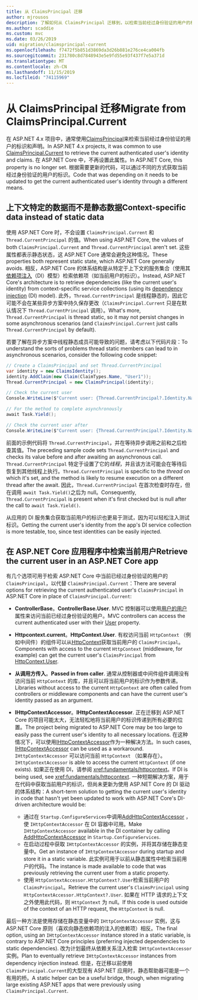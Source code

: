 ```yaml
---
title: 从 ClaimsPrincipal 迁移
author: mjrousos
description: 了解如何从 ClaimsPrincipal 迁移到，以检索当前经过身份验证的用户的标识和 ASP.NET Core 中的声明。
ms.author: scaddie
ms.custom: mvc
ms.date: 03/26/2019
uid: migration/claimsprincipal-current
ms.openlocfilehash: f7472f5b851d3869da3d26b881e276ce4ca004fb
ms.sourcegitcommit: 231780c8d7848943e5e9fd55e93f437f7e5a371d
ms.translationtype: MT
ms.contentlocale: zh-CN
ms.lasthandoff: 11/15/2019
ms.locfileid: "74115969"
---
```

# <a name="migrate-from-claimsprincipalcurrent"></a><span data-ttu-id="4a8fc-103">从 ClaimsPrincipal 迁移</span><span class="sxs-lookup"><span data-stu-id="4a8fc-103">Migrate from ClaimsPrincipal.Current</span></span>

<span data-ttu-id="4a8fc-104">在 ASP.NET 4.x 项目中，通常使用[ClaimsPrincipal](/dotnet/api/system.security.claims.claimsprincipal.current)来检索当前经过身份验证的用户的标识和声明。</span><span class="sxs-lookup"><span data-stu-id="4a8fc-104">In ASP.NET 4.x projects, it was common to use [ClaimsPrincipal.Current](/dotnet/api/system.security.claims.claimsprincipal.current) to retrieve the current authenticated user's identity and claims.</span></span> <span data-ttu-id="4a8fc-105">在 ASP.NET Core 中，不再设置此属性。</span><span class="sxs-lookup"><span data-stu-id="4a8fc-105">In ASP.NET Core, this property is no longer set.</span></span> <span data-ttu-id="4a8fc-106">根据需要更新的代码，可以通过不同的方式获取当前经过身份验证的用户的标识。</span><span class="sxs-lookup"><span data-stu-id="4a8fc-106">Code that was depending on it needs to be updated to get the current authenticated user's identity through a different means.</span></span>

## <a name="context-specific-data-instead-of-static-data"></a><span data-ttu-id="4a8fc-107">上下文特定的数据而不是静态数据</span><span class="sxs-lookup"><span data-stu-id="4a8fc-107">Context-specific data instead of static data</span></span>

<span data-ttu-id="4a8fc-108">使用 ASP.NET Core 时，不会设置 `ClaimsPrincipal.Current` 和 `Thread.CurrentPrincipal` 的值。</span><span class="sxs-lookup"><span data-stu-id="4a8fc-108">When using ASP.NET Core, the values of both `ClaimsPrincipal.Current` and `Thread.CurrentPrincipal` aren't set.</span></span> <span data-ttu-id="4a8fc-109">这些属性都表示静态状态，这 ASP.NET Core 通常会避免这种情况。</span><span class="sxs-lookup"><span data-stu-id="4a8fc-109">These properties both represent static state, which ASP.NET Core generally avoids.</span></span> <span data-ttu-id="4a8fc-110">相反，ASP.NET Core 的体系结构是从特定于上下文的服务集合（使用其[依赖项注入](xref:fundamentals/dependency-injection)（DI）模型）检索依赖项（如当前用户的标识）。</span><span class="sxs-lookup"><span data-stu-id="4a8fc-110">Instead, ASP.NET Core's architecture is to retrieve dependencies (like the current user's identity) from context-specific service collections (using its [dependency injection](xref:fundamentals/dependency-injection) (DI) model).</span></span> <span data-ttu-id="4a8fc-111">此外，`Thread.CurrentPrincipal` 是线程静态的，因此它可能不会在某些异步方案中持久保存更改（`ClaimsPrincipal.Current` 只是在默认情况下 `Thread.CurrentPrincipal` 调用）。</span><span class="sxs-lookup"><span data-stu-id="4a8fc-111">What's more, `Thread.CurrentPrincipal` is thread static, so it may not persist changes in some asynchronous scenarios (and `ClaimsPrincipal.Current` just calls `Thread.CurrentPrincipal` by default).</span></span>

<span data-ttu-id="4a8fc-112">若要了解在异步方案中线程静态成员可能导致的问题，请考虑以下代码片段：</span><span class="sxs-lookup"><span data-stu-id="4a8fc-112">To understand the sorts of problems thread static members can lead to in asynchronous scenarios, consider the following code snippet:</span></span>

```csharp
// Create a ClaimsPrincipal and set Thread.CurrentPrincipal
var identity = new ClaimsIdentity();
identity.AddClaim(new Claim(ClaimTypes.Name, "User1"));
Thread.CurrentPrincipal = new ClaimsPrincipal(identity);

// Check the current user
Console.WriteLine($"Current user: {Thread.CurrentPrincipal?.Identity.Name}");

// For the method to complete asynchronously
await Task.Yield();

// Check the current user after
Console.WriteLine($"Current user: {Thread.CurrentPrincipal?.Identity.Name}");
```

<span data-ttu-id="4a8fc-113">前面的示例代码将 `Thread.CurrentPrincipal`，并在等待异步调用之前和之后检查其值。</span><span class="sxs-lookup"><span data-stu-id="4a8fc-113">The preceding sample code sets `Thread.CurrentPrincipal` and checks its value before and after awaiting an asynchronous call.</span></span> <span data-ttu-id="4a8fc-114">`Thread.CurrentPrincipal` 特定于设置了它的*线程*，并且该方法可能会在等待后恢复到其他线程上执行。</span><span class="sxs-lookup"><span data-stu-id="4a8fc-114">`Thread.CurrentPrincipal` is specific to the *thread* on which it's set, and the method is likely to resume execution on a different thread after the await.</span></span> <span data-ttu-id="4a8fc-115">因此，`Thread.CurrentPrincipal` 在首次检查时存在，但在调用 `await Task.Yield()`之后为 null。</span><span class="sxs-lookup"><span data-stu-id="4a8fc-115">Consequently, `Thread.CurrentPrincipal` is present when it's first checked but is null after the call to `await Task.Yield()`.</span></span>

<span data-ttu-id="4a8fc-116">从应用的 DI 服务集合获取当前用户的标识也更易于测试，因为可以轻松注入测试标识。</span><span class="sxs-lookup"><span data-stu-id="4a8fc-116">Getting the current user's identity from the app's DI service collection is more testable, too, since test identities can be easily injected.</span></span>

## <a name="retrieve-the-current-user-in-an-aspnet-core-app"></a><span data-ttu-id="4a8fc-117">在 ASP.NET Core 应用程序中检索当前用户</span><span class="sxs-lookup"><span data-stu-id="4a8fc-117">Retrieve the current user in an ASP.NET Core app</span></span>

<span data-ttu-id="4a8fc-118">有几个选项可用于检索 ASP.NET Core 中当前已经过身份验证的用户的 `ClaimsPrincipal`，以代替 `ClaimsPrincipal.Current`：</span><span class="sxs-lookup"><span data-stu-id="4a8fc-118">There are several options for retrieving the current authenticated user's `ClaimsPrincipal` in ASP.NET Core in place of `ClaimsPrincipal.Current`:</span></span>

* <span data-ttu-id="4a8fc-119">**ControllerBase**。</span><span class="sxs-lookup"><span data-stu-id="4a8fc-119">**ControllerBase.User**.</span></span> <span data-ttu-id="4a8fc-120">MVC 控制器可以使用[用户的用户](/dotnet/api/microsoft.aspnetcore.mvc.controllerbase.user)属性来访问当前已经过身份验证的用户。</span><span class="sxs-lookup"><span data-stu-id="4a8fc-120">MVC controllers can access the current authenticated user with their [User](/dotnet/api/microsoft.aspnetcore.mvc.controllerbase.user) property.</span></span>
* <span data-ttu-id="4a8fc-121">**Httpcontext.current**。</span><span class="sxs-lookup"><span data-stu-id="4a8fc-121">**HttpContext.User**.</span></span> <span data-ttu-id="4a8fc-122">有权访问当前 `HttpContext` （例如中间件）的组件可以从[HttpContext](/dotnet/api/microsoft.aspnetcore.http.httpcontext.user)获取当前用户的 `ClaimsPrincipal`。</span><span class="sxs-lookup"><span data-stu-id="4a8fc-122">Components with access to the current `HttpContext` (middleware, for example) can get the current user's `ClaimsPrincipal` from [HttpContext.User](/dotnet/api/microsoft.aspnetcore.http.httpcontext.user).</span></span>
* <span data-ttu-id="4a8fc-123">**从调用方传入**。</span><span class="sxs-lookup"><span data-stu-id="4a8fc-123">**Passed in from caller**.</span></span> <span data-ttu-id="4a8fc-124">通常从控制器或中间件组件调用没有访问当前 `HttpContext` 的库，并且可以将当前用户的标识作为参数传递。</span><span class="sxs-lookup"><span data-stu-id="4a8fc-124">Libraries without access to the current `HttpContext` are often called from controllers or middleware components and can have the current user's identity passed as an argument.</span></span>
* <span data-ttu-id="4a8fc-125">**IHttpContextAccessor**。</span><span class="sxs-lookup"><span data-stu-id="4a8fc-125">**IHttpContextAccessor**.</span></span> <span data-ttu-id="4a8fc-126">正在迁移到 ASP.NET Core 的项目可能太大，无法轻松地将当前用户的标识传递到所有必要的位置。</span><span class="sxs-lookup"><span data-stu-id="4a8fc-126">The project being migrated to ASP.NET Core may be too large to easily pass the current user's identity to all necessary locations.</span></span> <span data-ttu-id="4a8fc-127">在这种情况下，可以使用[IHttpContextAccessor](/dotnet/api/microsoft.aspnetcore.http.ihttpcontextaccessor)作为一种解决方法。</span><span class="sxs-lookup"><span data-stu-id="4a8fc-127">In such cases, [IHttpContextAccessor](/dotnet/api/microsoft.aspnetcore.http.ihttpcontextaccessor) can be used as a workaround.</span></span> <span data-ttu-id="4a8fc-128">`IHttpContextAccessor` 可以访问当前 `HttpContext` （如果存在）。</span><span class="sxs-lookup"><span data-stu-id="4a8fc-128">`IHttpContextAccessor` is able to access the current `HttpContext` (if one exists).</span></span> <span data-ttu-id="4a8fc-129">如果正在使用 DI，请参阅 <xref:fundamentals/httpcontext>。</span><span class="sxs-lookup"><span data-stu-id="4a8fc-129">If DI is being used, see <xref:fundamentals/httpcontext>.</span></span> <span data-ttu-id="4a8fc-130">一种短期解决方案，用于在代码中获取当前用户的标识，但尚未更新为使用 ASP.NET Core 的 DI 驱动的体系结构：</span><span class="sxs-lookup"><span data-stu-id="4a8fc-130">A short-term solution to getting the current user's identity in code that hasn't yet been updated to work with ASP.NET Core's DI-driven architecture would be:</span></span>

  * <span data-ttu-id="4a8fc-131">通过在 `Startup.ConfigureServices`中调用[AddHttpContextAccessor](https://github.com/aspnet/Hosting/issues/793) ，使 `IHttpContextAccessor` 在 DI 容器中可用。</span><span class="sxs-lookup"><span data-stu-id="4a8fc-131">Make `IHttpContextAccessor` available in the DI container by calling [AddHttpContextAccessor](https://github.com/aspnet/Hosting/issues/793) in `Startup.ConfigureServices`.</span></span>
  * <span data-ttu-id="4a8fc-132">在启动过程中获取 `IHttpContextAccessor` 的实例，并将其存储在静态变量中。</span><span class="sxs-lookup"><span data-stu-id="4a8fc-132">Get an instance of `IHttpContextAccessor` during startup and store it in a static variable.</span></span> <span data-ttu-id="4a8fc-133">此实例可用于以前从静态属性中检索当前用户的代码。</span><span class="sxs-lookup"><span data-stu-id="4a8fc-133">The instance is made available to code that was previously retrieving the current user from a static property.</span></span>
  * <span data-ttu-id="4a8fc-134">使用 `HttpContextAccessor.HttpContext?.User`检索当前用户的 `ClaimsPrincipal`。</span><span class="sxs-lookup"><span data-stu-id="4a8fc-134">Retrieve the current user's `ClaimsPrincipal` using `HttpContextAccessor.HttpContext?.User`.</span></span> <span data-ttu-id="4a8fc-135">如果在 HTTP 请求的上下文之外使用此代码，则 `HttpContext` 为 null。</span><span class="sxs-lookup"><span data-stu-id="4a8fc-135">If this code is used outside of the context of an HTTP request, the `HttpContext` is null.</span></span>

<span data-ttu-id="4a8fc-136">最后一种方法是使用存储在静态变量中的 `IHttpContextAccessor` 实例，这与 ASP.NET Core 原则（喜欢向静态依赖项的注入的依赖项）相反。</span><span class="sxs-lookup"><span data-stu-id="4a8fc-136">The final option, using an `IHttpContextAccessor` instance stored in a static variable, is contrary to ASP.NET Core principles (preferring injected dependencies to static dependencies).</span></span> <span data-ttu-id="4a8fc-137">改为计划最终从依赖关系注入检索 `IHttpContextAccessor` 实例。</span><span class="sxs-lookup"><span data-stu-id="4a8fc-137">Plan to eventually retrieve `IHttpContextAccessor` instances from dependency injection instead.</span></span> <span data-ttu-id="4a8fc-138">但是，在迁移以前使用 `ClaimsPrincipal.Current`的大型现有 ASP.NET 应用时，静态帮助器可能是一个有用的桥。</span><span class="sxs-lookup"><span data-stu-id="4a8fc-138">A static helper can be a useful bridge, though, when migrating large existing ASP.NET apps that were previously using `ClaimsPrincipal.Current`.</span></span>
